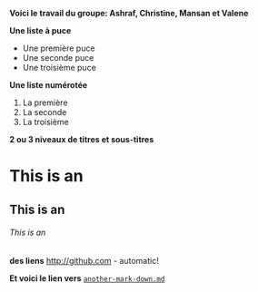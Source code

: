 **Voici le travail du groupe: Ashraf, Christine, Mansan et Valene**

**Une liste à puce**

* Une première puce
* Une seconde puce
* Une troisième puce

**Une liste numérotée**

1. La première
2. La seconde
3. La troisième



**2 ou 3 niveaux de titres et sous-titres**

# This is an
## This is an
###### This is an

**des liens**
http://github.com - automatic!



**Et voici le lien vers** [`another-mark-down.md`](another-mark-down.md)


